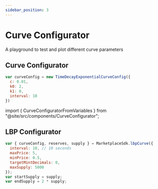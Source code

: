 ```yaml
---
sidebar_position: 3
---
```


# Curve Configurator

A playground to test and plot different curve parameters

## Curve Configurator
```jsx async
var curveConfig = new TimeDecayExponentialCurveConfig({
  c: 0.01,
  k0: 2,
  k1: 0,
  interval: 10
})
```
import { CurveConfiguratorFromVariables } from "@site/src/components/CurveConfigurator";

<CurveConfiguratorFromVariables />

## LBP Configurator

```jsx async
var { curveConfig, reserves, supply } = MarketplaceSdk.lbpCurve({
  interval: 10, // 10 seconds
  maxPrice: 5,
  minPrice: 0.5,
  targetMintDecimals: 0,
  maxSupply: 5000
});
var startSupply = supply;
var endSupply = 2 * supply;
```

<CurveConfiguratorFromVariables />
